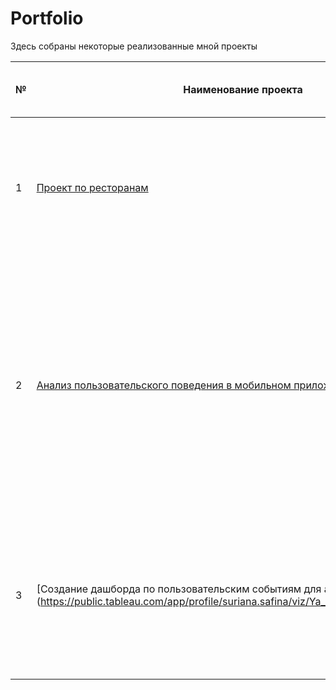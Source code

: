 # Portfolio

Здесь собраны некоторые реализованные мной проекты

| № | Наименование проекта     | Описание проекта                                     | Ссылка на презентацию (при наличии) | Используемый стек технологий           |                             
|---| -------------------------| -----------------------------------------------------| ------------------------------------| ---------------------------------------|
| 1 | [Проект по ресторанам](https://github.com/SurianaSafina/Portfolio/blob/main/1_%D0%9F%D1%80%D0%BE%D0%B5%D0%BA%D1%82%20%D0%BF%D0%BE%20%D1%80%D0%B5%D1%81%D1%82%D0%BE%D1%80%D0%B0%D0%BD%D0%B0%D0%BC.ipynb)| Подготовлено исследование рынка на основе открытых данных о заведениях общественного питания Москвы. На основе данных выбрано место для открытия новой кофейни. | [Презентация для инвесторов](https://github.com/SurianaSafina/Portfolio/blob/main/1_%D0%9F%D1%80%D0%B5%D0%B7%D0%B5%D0%BD%D1%82%D0%B0%D1%86%D0%B8%D1%8F%20%D0%B4%D0%BB%D1%8F%20%D0%B8%D0%BD%D0%B2%D0%B5%D1%81%D1%82%D0%BE%D1%80%D0%BE%D0%B2%20(%D0%BA%20%D0%BF%D1%80%D0%BE%D0%B5%D0%BA%D1%82%D1%83%20%D0%BF%D0%BE%20%D1%80%D0%B5%D1%81%D1%82%D0%BE%D1%80%D0%B0%D0%BD%D0%B0%D0%BC).pdf)|Python: Pandas, Plotly, Seaborn.|
| 2 | [Анализ пользовательского поведения в мобильном приложении](https://github.com/SurianaSafina/Portfolio/blob/main/2_%D0%90%D0%BD%D0%B0%D0%BB%D0%B8%D0%B7%20%D0%BF%D0%BE%D0%BB%D1%8C%D0%B7%D0%BE%D0%B2%D0%B0%D1%82%D0%B5%D0%BB%D1%8C%D1%81%D0%BA%D0%BE%D0%B3%D0%BE%20%D0%BF%D0%BE%D0%B2%D0%B5%D0%B4%D0%B5%D0%BD%D0%B8%D1%8F%20%D0%B2%20%D0%BC%D0%BE%D0%B1%D0%B8%D0%BB%D1%8C%D0%BD%D0%BE%D0%BC%20%D0%BF%D1%80%D0%B8%D0%BB%D0%BE%D0%B6%D0%B5%D0%BD%D0%B8%D0%B8.ipynb)| В данном проекте мной были изучены принципы событийной аналитики. Я построила воронку продаж, исследовала путь пользователей до покупки. Проанализировала результаты A/B-теста введения новых шрифтов. Выявлено, что новый шрифт значительно не повлияет на поведение пользователей.|   | A/B-тестирование, проверка статистических гипотез, Python: Matplotlib, Pandas, Plotly.
| 3 | [Создание дашборда по пользовательским событиям для агрегатора новостей] (https://public.tableau.com/app/profile/suriana.safina/viz/Ya_Dzen_dash2/Dashboard1) | В помощью SQL запроса выгружены данные и сохранены в файл CSV. Подготовлен интерактивный дашборд на основе данных о взаимодействиях пользователей с карточками статей Яндекс. Дзен. | SQL, Python, Tableau.
